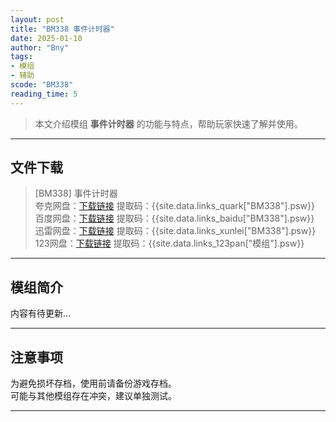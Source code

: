 ```yaml
---
layout: post
title: "BM338 事件计时器"
date: 2025-01-10
author: "Bny"
tags: 
- 模组
- 辅助
scode: "BM338"
reading_time: 5
---
```


> 本文介绍模组 **事件计时器** 的功能与特点，帮助玩家快速了解并使用。

---

## 文件下载

> [BM338] 事件计时器  
夸克网盘：[下载链接]({{site.data.links_quark["BM338"].url}}) 提取码：{{site.data.links_quark["BM338"].psw}}  
百度网盘：[下载链接]({{site.data.links_baidu["BM338"].url}}) 提取码：{{site.data.links_baidu["BM338"].psw}}  
迅雷网盘：[下载链接]({{site.data.links_xunlei["BM338"].url}}) 提取码：{{site.data.links_xunlei["BM338"].psw}}  
123网盘：[下载链接]({{site.data.links_123pan["模组"].url}}) 提取码：{{site.data.links_123pan["模组"].psw}}  

---

## 模组简介

>  
内容有待更新...  

---

## 注意事项

>  
为避免损坏存档，使用前请备份游戏存档。  
可能与其他模组存在冲突，建议单独测试。  

---

